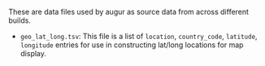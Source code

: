 These are data files used by augur as source data from across different builds.

* `geo_lat_long.tsv`: This file is a list of `location`, `country_code`, `latitude`, `longitude` entries for use in constructing lat/long locations for map display.

